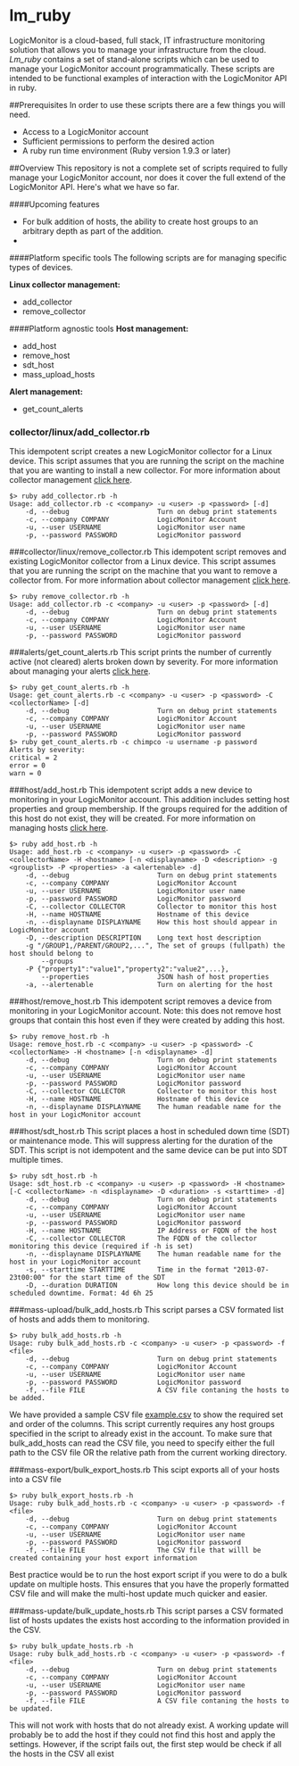 # lm_ruby
LogicMonitor is a cloud-based, full stack, IT infrastructure monitoring solution that allows you to manage your infrastructure from the cloud. *Lm_ruby* contains a set of stand-alone scripts which can be used to manage your LogicMonitor account programmatically. These scripts are intended to be functional examples of interaction with the LogicMonitor API in ruby.

##Prerequisites
In order to use these scripts there are a few things you will need.
- Access to a LogicMonitor account
- Sufficient permissions to perform the desired action
- A ruby run time environment (Ruby version 1.9.3 or later)

##Overview
This repository is not a complete set of scripts required to fully manage your LogicMonitor account, nor does it cover the full extend of the LogicMonitor API. Here's what we have so far.

####Upcoming features
- For bulk addition of hosts, the ability to create host groups to an arbitrary depth as part of the addition.
- 

####Platform specific tools
The following scripts are for managing specific types of devices.

**Linux collector management:**
- add_collector
- remove_collector

####Platform agnostic tools
**Host management:**
- add_host
- remove_host
- sdt_host
- mass_upload_hosts

**Alert management:**
- get_count_alerts

### collector/linux/add_collector.rb
This idempotent script creates a new LogicMonitor collector for a Linux device. This script assumes that you are running the script on the machine that you are wanting to install a new collector. For more information about collector management [click here](http://help.logicmonitor.com/using/managing-collectors/).

```
$> ruby add_collector.rb -h
Usage: add_collector.rb -c <company> -u <user> -p <password> [-d]
    -d, --debug                      Turn on debug print statements
    -c, --company COMPANY            LogicMonitor Account
    -u, --user USERNAME              LogicMonitor user name
    -p, --password PASSWORD          LogicMonitor password
```
###collector/linux/remove_collector.rb
This idempotent script removes and existing LogicMonitor collector from a Linux device. This script assumes that you are running the script on the machine that you want to remove a collector from. For more information about collector management [click here](http://help.logicmonitor.com/using/managing-collectors/).

```
$> ruby remove_collector.rb -h
Usage: add_collector.rb -c <company> -u <user> -p <password> [-d]
    -d, --debug                      Turn on debug print statements
    -c, --company COMPANY            LogicMonitor Account
    -u, --user USERNAME              LogicMonitor user name
    -p, --password PASSWORD          LogicMonitor password
```

###alerts/get_count_alerts.rb
This script prints the number of currently active (not cleared) alerts broken down by severity. For more information about managing your alerts [click here](http://help.logicmonitor.com/using/i-got-an-alert-now-what/).

```
$> ruby get_count_alerts.rb -h
Usage: get_count_alerts.rb -c <company> -u <user> -p <password> -C <collectorName> [-d]
    -d, --debug                      Turn on debug print statements
    -c, --company COMPANY            LogicMonitor Account
    -u, --user USERNAME              LogicMonitor user name
    -p, --password PASSWORD          LogicMonitor password
$> ruby get_count_alerts.rb -c chimpco -u username -p password
Alerts by severity:
critical = 2
error = 0
warn = 0
```

###host/add_host.rb
This idempotent script adds a new device to monitoring in your LogicMonitor account. This addition includes setting host properties and group membership. If the groups required for the addition of this host do not exist, they will be created. For more information on managing hosts [click here](http://help.logicmonitor.com/using/managing-hosts/).

```
$> ruby add_host.rb -h
Usage: add_host.rb -c <company> -u <user> -p <password> -C <collectorName> -H <hostname> [-n <displayname> -D <description> -g <grouplist> -P <properties> -a <alertenable> -d]
    -d, --debug                      Turn on debug print statements
    -c, --company COMPANY            LogicMonitor Account
    -u, --user USERNAME              LogicMonitor user name
    -p, --password PASSWORD          LogicMonitor password
    -C, --collector COLLECTOR        Collector to monitor this host
    -H, --name HOSTNAME              Hostname of this device
    -n, --displayname DISPLAYNAME    How this host should appear in LogicMonitor account
    -D, --description DESCRIPTION    Long text host description
    -g "/GROUP1,/PARENT/GROUP2,...", The set of groups (fullpath) the host should belong to
        --groups
    -P {"property1":"value1","property2":"value2",...},
        --properties                 JSON hash of host properties
    -a, --alertenable                Turn on alerting for the host
```


###host/remove_host.rb
This idempotent script removes a device from monitoring in your LogicMonitor account. Note: this does not remove host groups that contain this host even if they were created by adding this host.

```
$> ruby remove_host.rb -h
Usage: remove_host.rb -c <company> -u <user> -p <password> -C <collectorName> -H <hostname> [-n <displayname> -d]
    -d, --debug                      Turn on debug print statements
    -c, --company COMPANY            LogicMonitor Account
    -u, --user USERNAME              LogicMonitor user name
    -p, --password PASSWORD          LogicMonitor password
    -C, --collector COLLECTOR        Collector to monitor this host
    -H, --name HOSTNAME              Hostname of this device
    -n, --displayname DISPLAYNAME    The human readable name for the host in your LogicMonitor account
```

###host/sdt_host.rb
This script places a host in scheduled down time (SDT) or maintenance mode. This will suppress alerting for the duration of the SDT. This script is not idempotent and the same device can be put into SDT multiple times.

```
$> ruby sdt_host.rb -h
Usage: sdt_host.rb -c <company> -u <user> -p <password> -H <hostname> [-C <collectorName> -n <displayname> -D <duration> -s <starttime> -d]
    -d, --debug                      Turn on debug print statements
    -c, --company COMPANY            LogicMonitor Account
    -u, --user USERNAME              LogicMonitor user name
    -p, --password PASSWORD          LogicMonitor password
    -H, --name HOSTNAME              IP Address or FQDN of the host
    -C, --collector COLLECTOR        The FQDN of the collector monitoring this device (required if -h is set)
    -n, --displayname DISPLAYNAME    The human readable name for the host in your LogicMonitor account
    -s, --starttime STARTTIME        Time in the format "2013-07-23t00:00" for the start time of the SDT
    -D, --duration DURATION          How long this device should be in scheduled downtime. Format: 4d 6h 25
```

 
###mass-upload/bulk_add_hosts.rb 
This script parses a CSV formated list of hosts and adds them to monitoring.

```
$> ruby bulk_add_hosts.rb -h
Usage: ruby bulk_add_hosts.rb -c <company> -u <user> -p <password> -f <file>
    -d, --debug                      Turn on debug print statements
    -c, --company COMPANY            LogicMonitor Account
    -u, --user USERNAME              LogicMonitor user name
    -p, --password PASSWORD          LogicMonitor password
    -f, --file FILE                  A CSV file contaning the hosts to be added. 
```

We have provided a sample CSV file [example.csv](./host/bulk/example.csv) to show the required set and order of the columns. This script currently requires any host groups specified in the script to already exist in the account.
To make sure that bulk_add_hosts can read the CSV file, you need to specify either the full path to the CSV file OR the relative path from the current working directory.

###mass-export/bulk_export_hosts.rb
This scipt exports all of your hosts into a CSV file 

```
$> ruby bulk_export_hosts.rb -h
Usage: ruby bulk_add_hosts.rb -c <company> -u <user> -p <password> -f <file>
    -d, --debug                      Turn on debug print statements
    -c, --company COMPANY            LogicMonitor Account
    -u, --user USERNAME              LogicMonitor user name
    -p, --password PASSWORD          LogicMonitor password
    -f, --file FILE                  The CSV file that willl be created containing your host export information
```

Best practice would be to run the host export script if you were to do a bulk update on multiple hosts. This ensures that you have the properly formatted CSV file and will make the multi-host update much quicker and easier.

###mass-update/bulk_update_hosts.rb
This script parses a CSV formated list of hosts updates the exists host according to the information provided in the CSV.

```
$> ruby bulk_update_hosts.rb -h
Usage: ruby bulk_add_hosts.rb -c <company> -u <user> -p <password> -f <file>
    -d, --debug                      Turn on debug print statements
    -c, --company COMPANY            LogicMonitor Account
    -u, --user USERNAME              LogicMonitor user name
    -p, --password PASSWORD          LogicMonitor password
    -f, --file FILE                  A CSV file contaning the hosts to be updated.
```

This will not work with hosts that do not already exist. A working update will probably be to add the host if they could not find this host and apply the settings. However, if the script fails out, the first step would be check if all the hosts in the CSV all exist
